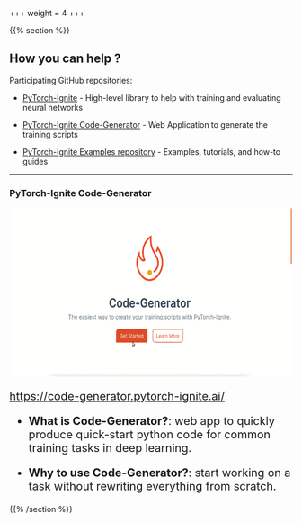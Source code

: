 +++
weight = 4
+++

<!-- Start vertical slides -->
{{% section %}}

## How you can help ?

Participating GitHub repositories:

- [PyTorch-Ignite](https://github.com/pytorch/ignite) - High-level library to help with training and evaluating neural networks

- [PyTorch-Ignite Code-Generator](https://github.com/pytorch-ignite/code-generator) - Web Application to generate the training scripts

- [PyTorch-Ignite Examples repository](https://github.com/pytorch-ignite/examples) - Examples, tutorials, and how-to guides


---

### PyTorch-Ignite Code-Generator

<img height="300" src="https://raw.githubusercontent.com/pytorch-ignite/code-generator/main/src/assets/code-generator-demo-1080p.gif"/>

<div style="font-size: 20px;">

https://code-generator.pytorch-ignite.ai/

- **What is Code-Generator?**: web app to quickly produce quick-start python code for common training tasks in deep learning.

- **Why to use Code-Generator?**: start working on a task without rewriting everything from scratch.

</div>


<!-- End vertical slides -->
{{% /section %}}
